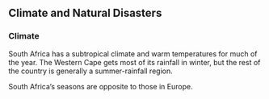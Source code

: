 ## Climate and Natural Disasters

### **Climate**

South Africa has a subtropical climate and warm temperatures for much of the year. The Western Cape gets most of its rainfall in winter, but the rest of the country is generally a summer-rainfall region.

South Africa’s seasons are opposite to those in Europe.